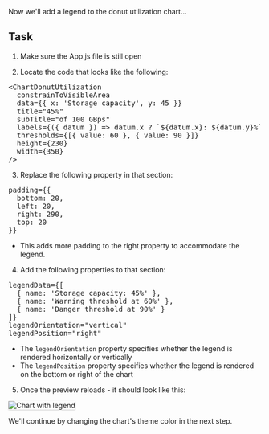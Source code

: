Now we'll add a legend to the donut utilization chart...

## Task

1) Make sure the App.js file is still open

2) Locate the code that looks like the following:

<pre class="file">
&lt;ChartDonutUtilization
  constrainToVisibleArea
  data={{ x: &#39;Storage capacity&#39;, y: 45 }}
  title=&quot;45%&quot;
  subTitle=&quot;of 100 GBps&quot;
  labels={({ datum }) =&gt; datum.x ? `${datum.x}: ${datum.y}%` : null}
  thresholds={[{ value: 60 }, { value: 90 }]}
  height={230}
  width={350}
/&gt;
</pre>

3) Replace the following property in that section:

<pre class="file" data-target="clipboard">
padding={{
  bottom: 20,
  left: 20,
  right: 290,
  top: 20
}}
</pre>

- This adds more padding to the right property to accommodate the legend.

4) Add the following properties to that section:

<pre class="file" data-target="clipboard">
legendData={[
  { name: &#39;Storage capacity: 45%&#39; },
  { name: &#39;Warning threshold at 60%&#39; }, 
  { name: &#39;Danger threshold at 90%&#39; }
]}
legendOrientation=&quot;vertical&quot;
legendPosition=&quot;right&quot;
</pre>

- The `legendOrientation` property specifies whether the legend is rendered horizontally or vertically
- The `legendPosition` property specifies whether the legend is rendered on the bottom or right of the chart

5) Once the preview reloads - it should look like this:
<img src="module-donut-utilization/assets/legend.png" alt="Chart with legend" style="box-shadow: rgba(3, 3, 3, 0.2) 0px 1.25px 2.5px 0px;" />

We'll continue by changing the chart's theme color in the next step.
